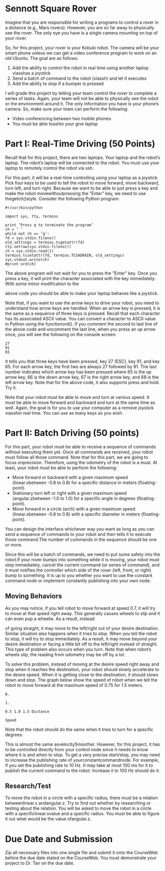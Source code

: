 # Sennott Square Rover

Imagine that you are responsible for writing a programs to control a rover in a distance (e.g., Mars
rovers). However, you are so far away to physically see the rover. The only eye you have is a single
camera mounting on top of your rover.

So, for this project, your rover is your Kobuki robot. The camera will be your smart phone unless
we can get a video conference program to work on an old Ubuntu. The goal are as follows:

1. Add the ability to control the robot in real time using another laptop viasshas a joystick
2. Send a batch of command to the robot (viassh) and let it executes
3. Add the ability to stop if a bumper is pressed

I will grade this project by letting your team control the rover to complete a series of tasks. Again,
your team will not be able to physically see the robot or the environment around it. The only
information you have is your phone’s camera. So, make sure your team can perform the following:

- Video conferencing between two mobile phones
- You must be able tosshto your give laptop

# Part I: Real-Time Driving (50 Points)

Recall that for this project, there are two laptops. Your laptop and the robot’s laptop. The robot’s
laptop will be connected to the robot. You must use your laptop to remotely control the robot via
ssh.

For this part, it will be a real-time controlling using your laptop as a joystick. Pick four keys to
be used to tell the robot to move forward, move backward, turn left, and turn right. Because we
want to be able to just press a key and make the robot movewithoutpressing the ”Enter” key,
we need to use thegetch()style. Consider the following Python program:

```
#!/usr/bin/python
```
```
import sys, tty, termios
```
```
print ’Press q to terminate the program’
ch = ’ ’
while not ch == ’q’:
fd = sys.stdin.fileno()
old_settings = termios.tcgetattr(fd)
tty.setraw(sys.stdin.fileno())
ch = sys.stdin.read(1)
termios.tcsetattr(fd, termios.TCSADRAIN, old_settings)
sys.stdout.write(ch)
#print ord(ch)
```
The above program will not wait for you to press the ”Enter” key. Once you press a key, it will
print the character associated with the key immediately. With some minor modification to the


above code you should be able to make your laptop behaves like a joystick.

Note that, if you want to use the arrow keys to drive your robot, you need to understand how
arrow keys are handled. When an arrow key is pressed, it is the same as a sequence of three keys
is pressed. Recall that each character has its associated ASCII value. You can convert a character
to ASCII value in Python using the functionord(). If you comment the second to last line of
the above code and uncomment the last line, when you press an up arrow once, you will see the
following on the console screen:

```
27
91
65
```
It tells you that three keys have been pressed, key 27 (ESC), key 91, and key 65. For each arrow
key, the first two are always 27 followed by 91. The last number indicates which arrow key has
been pressed where 65 is the up arrow key, 66 is the down arrow key, 67 is the right arrow key, and
68 is the left arrow key. Note that for the above code, it also supports press and hold. Try it.

Note that your robot must be able to move and turn at various speed. It must be able to move
forward and backward and turn at the same time as well. Again, the goal is for you to use your
computer as a remove joystick viasshin real time. You can use as many keys as you wish.

# Part II: Batch Driving (50 points)

For this part, your robot must be able to receive a sequence of commands without executing them
yet. Once all commands are received, your robot must follow all those command. Note that for
this part, we are going to focus onprecision. Therefore, using the odometry of the robot is a
must. At least, your robot must be able to perform the following:

- Move forward or backward with a given maximum speed (linear.xbetween -0.8 to 0.8) for
    a specific distance in meters (floating-point).
- Stationary turn left or right with a given maximum speed (angular.zbetween -1.0 to 1.0)
    for a specific angle in degrees (floating-point).
- Move forward in a circle (arch) with a given maximum speed (linear.xbetween -0.8 to 0.8)
    with a specific diameter in meters (floating-point).

You can design the interface whichever way you want as long as you can send a sequence of
commands to your robot and then tells it to execute those command.The number of commands
in the sequence should be one or more.

Since this will be a batch of commands, we need to put some safety into the robot.If your rover
bumps into something while it is moving, your robot must stop immediately, cancel
the current command (or series of command), and it must notifies the controller which
side of the rover (left, front, or right) bump to something. It is up to you whether you
want to use the constant command node or implement constantly publishing into your own node.

## Moving Behaviors

As you may notice, if you tell robot to move forward at speed 0.7, it will try to move at that speed
right away. This generally causes wheels to slip and it can even pop a wheelie. As a result, instead


of going straight, it may move to the left/right out of your desire destination. Similar situation also
happens when it tries to stop. When you tell the robot to stop, it will try to stop immediately. As a
result, it may move beyond your desire destination or facing a little bit off to the left/right instead
of straight. This type of problem also occurs when you turn. Note that when robot’s wheels slip,
the reading from odometry may be off by a lot.

To solve this problem, instead of moving at the desire speed right away and stop when it reaches
the destination, your robot should slowly accelerate to the desire speed. When it is getting close
to the destination, it should slows down and stop. The graph below show the speed of robot when
we tell the robot to move forward at the maximum speed of 0.75 for 1.5 meters.

```
0.
```
```
1.
```
```
0.5 1.0 1.5 Distance
```
```
Speed
```
Note that the robot should do the same when it tries to turn for a specific degrees.

This is almost the same asvelocitySmoother. However, for this project, it has to be controlled
directly from your control node since it needs to know where it is and when to stop. To get a very
precise start/stop, you may need to increase the publishing rate of yourconstantcommandnode.
For example, if you set the publishing rate to 10 Hz. It may take at most 100 ms for it to publish
the current command to the robot. Increase it to 100 Hz should do it.

## Research/Test

To move the robot in a circle with a specific radius, there must be a relation betweenlinear.x
andangular.z. Try to find out whether by researching or testing about the relation. You will be
asked to move the robot in a circle with a specificlinear.xvalue and a specific radius. You must
be able to figure it out what would be the value ofangular.z.

# Due Date and Submission

Zip all necessary files into one single file and submit it onto the CourseWeb before the due date
stated on the CourseWeb. You must demonstrate your project to Dr. Tan on the due date.


